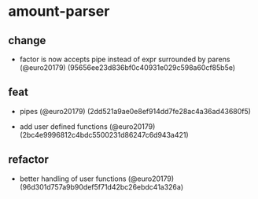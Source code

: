 # amount-parser

## change

* factor is now accepts pipe instead of expr surrounded by parens (@euro20179) (95656ee23d836bf0c40931e029c598a60cf85b5e)

## feat

* pipes (@euro20179) (2dd521a9ae0e8ef914dd7fe28ac4a36ad43680f5)

* add user defined functions (@euro20179) (2bc4e9996812c4bdc5500231d86247c6d943a421)

## refactor

* better handling of user functions (@euro20179) (96d301d757a9b90def5f71d42bc26ebdc41a326a)


